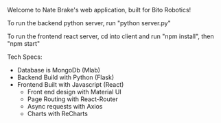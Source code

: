 Welcome to Nate Brake's web application, built for Bito Robotics!

To run the backend python server, run "python server.py"

To run the frontend react server, cd into client and run "npm install", then "npm start"

Tech Specs:

- Database is MongoDb (Mlab)
- Backend Build with Python (Flask)
- Frontend Built with Javascript (React)
  - Front end design with Material UI
  - Page Routing with React-Router
  - Async requests with Axios
  - Charts with ReCharts
